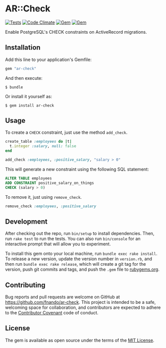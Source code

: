 # AR::Check

[![Tests](https://github.com/fnando/ar-check/workflows/Tests/badge.svg)](https://github.com/fnando/ar-check/actions?query=workflow%3ATests)
[![Code Climate](https://codeclimate.com/github/fnando/ar-check/badges/gpa.svg)](https://codeclimate.com/github/fnando/ar-check)
[![Gem](https://img.shields.io/gem/v/ar-check.svg)](https://rubygems.org/gems/ar-check)
[![Gem](https://img.shields.io/gem/dt/ar-check.svg)](https://rubygems.org/gems/ar-check)

Enable PostgreSQL's CHECK constraints on ActiveRecord migrations.

## Installation

Add this line to your application's Gemfile:

```ruby
gem "ar-check"
```

And then execute:

    $ bundle

Or install it yourself as:

    $ gem install ar-check

## Usage

To create a `CHECK` constraint, just use the method `add_check`.

```ruby
create_table :employees do |t|
  t.integer :salary, null: false
end

add_check :employees, :positive_salary, "salary > 0"
```

This will generate a new constraint using the following SQL statement:

```sql
ALTER TABLE employees
ADD CONSTRAINT positive_salary_on_things
CHECK (salary > 0)
```

To remove it, just using `remove_check`.

```ruby
remove_check :employees, :positive_salary
```

## Development

After checking out the repo, run `bin/setup` to install dependencies. Then, run
`rake test` to run the tests. You can also run `bin/console` for an interactive
prompt that will allow you to experiment.

To install this gem onto your local machine, run `bundle exec rake install`. To
release a new version, update the version number in `version.rb`, and then run
`bundle exec rake release`, which will create a git tag for the version, push
git commits and tags, and push the `.gem` file to
[rubygems.org](https://rubygems.org).

## Contributing

Bug reports and pull requests are welcome on GitHub at
https://github.com/fnando/ar-check. This project is intended to be a safe,
welcoming space for collaboration, and contributors are expected to adhere to
the [Contributor Covenant](contributor-covenant.org) code of conduct.

## License

The gem is available as open source under the terms of the
[MIT License](http://opensource.org/licenses/MIT).
